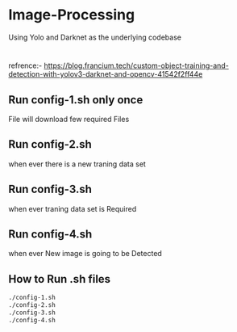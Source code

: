 # Image-Processing
Using Yolo and Darknet as the underlying codebase
#
refrence:- https://blog.francium.tech/custom-object-training-and-detection-with-yolov3-darknet-and-opencv-41542f2ff44e


## Run config-1.sh only once
File will download few required Files 
## Run config-2.sh 
when ever there is a new traning data set
## Run config-3.sh 
when ever traning data set is Required
## Run config-4.sh 
when ever New image is going to be Detected
## How to Run .sh files
```bash
./config-1.sh
./config-2.sh
./config-3.sh
./config-4.sh
```
